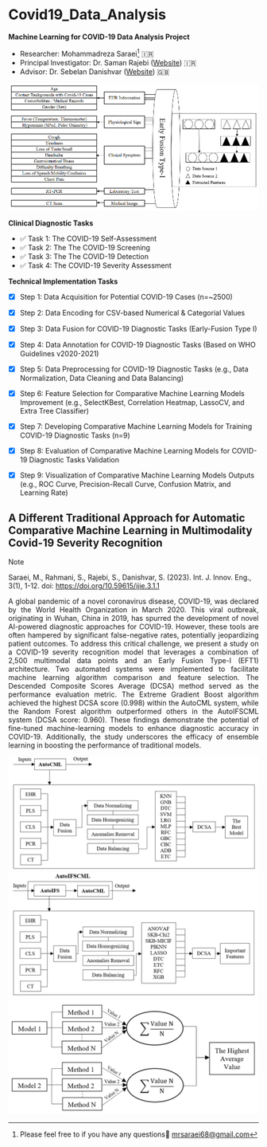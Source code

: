 # Covid19_Data_Analysis
**Machine Learning for COVID-19 Data Analysis Project**
* Researcher: Mohammadreza Saraei[^1] 🇮🇷
* Principal Investigator: Dr. Saman Rajebi ([Website](https://www.sites.google.com/view/samanrajebi/home)) 🇮🇷
* Advisor: Dr. Sebelan Danishvar ([Website](https://www.brunel.ac.uk/people/sebelan-danishvar)) 🇬🇧

![COVID-19 Data Acquisition](https://github.com/mrsaraei/Covid19_Data_Analysis/blob/549513fbce9ebf296c274bee5e1f21dfd6275c15/Fig.%201.png)

**Clinical Diagnostic Tasks**
+ :white_check_mark: Task 1: The COVID-19 Self-Assessment
+ :white_check_mark: Task 2: The The COVID-19 Screening
+ :white_check_mark: Task 3: The The COVID-19 Detection 
+ :white_check_mark: Task 4: The COVID-19 Severity Assessment

**Technical Implementation Tasks**
- [X] Step 1: Data Acquisition for Potential COVID-19 Cases (n=~2500)
- [X] Step 2: Data Encoding for CSV-based Numerical & Categorial Values
- [X] Step 3: Data Fusion for COVID-19 Diagnostic Tasks (Early-Fusion Type I)
- [X] Step 4: Data Annotation for COVID-19 Diagnostic Tasks (Based on WHO Guidelines v2020-2021)
- [X] Step 5: Data Preprocessing for COVID-19 Diagnostic Tasks (e.g., Data Normalization, Data Cleaning and Data Balancing)
- [X] Step 6: Feature Selection for Comparative Machine Learning Models Improvement (e.g., SelectKBest, Correlation Heatmap, LassoCV, and Extra Tree Classifier)
- [X] Step 7: Developing Comparative Machine Learning Models for Training COVID-19 Diagnostic Tasks (n=9)
- [X] Step 8: Evaluation of Comparative Machine Learning Models for COVID-19 Diagnostic Tasks Validation
- [X] Step 9: Visualization of Comparative Machine Learning Models Outputs (e.g., ROC Curve, Precision-Recall Curve, Confusion Matrix, and Learning Rate)


## A Different Traditional Approach for Automatic Comparative Machine Learning in Multimodality Covid-19 Severity Recognition

> [!NOTE]
> Saraei, M., Rahmani, S., Rajebi, S., Danishvar, S. (2023). Int. J. Innov. Eng., 3(1), 1-12. doi: https://doi.org/10.59615/ijie.3.1.1

<p align='justify'>A global pandemic of a novel coronavirus disease, COVID-19, was declared by the World Health Organization in March 2020. This viral outbreak, originating in Wuhan, China in 2019, has spurred the development of novel AI-powered diagnostic approaches for COVID-19. However, these tools are often hampered by significant false-negative rates, potentially jeopardizing patient outcomes. To address this critical challenge, we present a study on a COVID-19 severity recognition model that leverages a combination of 2,500 multimodal data points and an Early Fusion Type-I (EFT1) architecture. Two automated systems were implemented to facilitate machine learning algorithm comparison and feature selection. The Descended Composite Scores Average (DCSA) method served as the performance evaluation metric. The Extreme Gradient Boost algorithm achieved the highest DCSA score (0.998) within the AutoCML system, while the Random Forest algorithm outperformed others in the AutoIFSCML system (DCSA score: 0.960). These findings demonstrate the potential of fine-tuned machine-learning models to enhance diagnostic accuracy in COVID-19. Additionally, the study underscores the efficacy of ensemble learning in boosting the performance of traditional models.</p>

![AutoCML](https://github.com/mrsaraei/Covid19_Data_Analysis/blob/549513fbce9ebf296c274bee5e1f21dfd6275c15/Fig.%202.png)
![AutoIFSCML](https://github.com/mrsaraei/Covid19_Data_Analysis/blob/549513fbce9ebf296c274bee5e1f21dfd6275c15/Fig.%203.png)
![Descended Composite Scores Average](https://github.com/mrsaraei/Covid19_Data_Analysis/blob/549513fbce9ebf296c274bee5e1f21dfd6275c15/Fig.%204.png)

[^1]: Please feel free to if you have any questions:e-mail: mrsaraei68@gmail.com 
